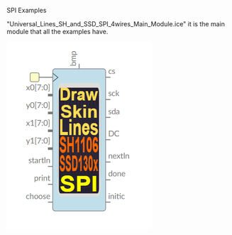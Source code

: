 
SPI Examples

"Universal_Lines_SH_and_SSD_SPI_4wires_Main_Module.ice" it is the main module that all the examples have.

![](https://github.com/Democrito/repositorios/blob/master/OLED/Lines/2D_rotations/SPI/img/SPI%20module%20OLED%20lines%20and%20skin.PNG)
